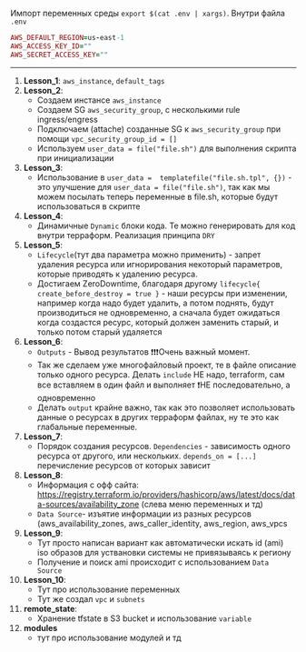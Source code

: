 Импорт переменных среды `export $(cat .env | xargs)`.
Внутри файла `.env`
```ruby
AWS_DEFAULT_REGION=us-east-1
AWS_ACCESS_KEY_ID=""
AWS_SECRET_ACCESS_KEY=""
```
---
1) **Lesson_1**: `aws_instance`, `default_tags`
2) **Lesson_2**: 
    - Создаем инстансе `aws_instance`
    - Создаем SG `aws_security_group`, с несколькими rule ingress/engress
    - Подключаем (attache) созданные SG к `aws_security_group` при помощи `vpc_security_group_id = []`
    - Используем `user_data = file("file.sh")` для выполнения скрипта при инициализации
3) **Lesson_3**:
    - Использование в `user_data =  templatefile("file.sh.tpl", {})` - это улучшение для `user_data = file("file.sh")`, так как мы можем посылать
    теперь переменные в file.sh, которые будут использоваться в скрипте
4) **Lesson_4**:
    - Динамичные `Dynamic` блоки кода. Те можно генерировать для код внутри терраформ. Реализация принципа `DRY`
5) **Lesson_5**:
    - `Lifecycle`(тут два параметра можно применить) - запрет удаления ресурса или игнорирования некоторый параметров, которые приводять к удалению ресурса.
    - Достигаем ZeroDowntime, благодаря другому `lifecycle{ create_before_destroy = true }` - наши ресурсы при изменении, например когда надо будет удалить, а потом поднять, будут производиться не одновременно, а сначала будет ожидаться когда создастся ресурс, который должен заменить старый, и только потом старый удаляется
6) **Lesson_6**:
    - `Outputs` - Вывод результатов ❗❗❗Очень важный момент.
    - Так же сделаем уже многофайловый проект, те в файле описание только одного ресурса. Делать `include` НЕ надо, terraform, сам все вставляем в один файл и выполняет ❗НЕ последовательно, а одновременно
    - Делать `output` крайне важно, так как это позволяет использовать данные о ресурсах в других терраформ файлах, ну те это как глабальные переменные. 
7) **Lesson_7**:
    - Порядок создания ресурсов. `Dependencies` - зависимость одного ресурса от другого, или нескольких. `depends_on = [...]` перечисление ресурсов от которых зависит
8) **Lesson_8**:
    - Информация с офф сайта: https://registry.terraform.io/providers/hashicorp/aws/latest/docs/data-sources/availability_zone (слева меню переменных и тд)
    - `Data Source`- изъятие информации из разных ресурсов (aws_availability_zones, aws_caller_identity, aws_region, aws_vpcs
9) **Lesson_9**:
    - Тут просто написан вариант как автоматически искать id (ami) iso образов для уствановки системы не привязываясь к региону
    - Получение и поиск ami происходит с использованием `Data Source`
10) **Lesson_10**:
    - Тут про использование переменных
    - Тут же создал `vpc` и `subnets`
11) **remote_state**:
    - Хранение tfstate в S3 bucket и использование `variable`
12) **modules**
    - тут про использование модулей и тд